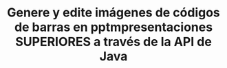 ---
############################# Static ############################
layout: "auto-gen-gist"
draft: false
path: "es/assembly/java/barcode/pptm/"
otherformats: PPT PPTX PPS PPSX PPSM POT POTX POTM ODP OTP 

############################# Head ############################
head_title: "Cree y agregue imágenes de código de barras en PPTM Presentaciones a través de la API de Java"
head_description: "GroupDocs.Assembly Java API admite la creación y adición de imágenes de código de barras dentro de archivos de presentación de PowerPoint (PPT, PPTX, PPTM, PPS, PPSX, PPSM, POT y ODP)."

############################# Header ############################
title: "Genere y edite imágenes de códigos de barras en pptmpresentaciones SUPERIORES a través de la API de Java"
description: "GroupDocs.Assembly Java API permite a los programadores generar, editar e insertar imágenes de código de barras en PPTM presentaciones de PowerPoint dentro de aplicaciones Java y JSP."

######################### Download Button #######################
button:
    enable: true

############################# About ############################
about:
    enable: true
    title: "¿Cómo crear y administrar códigos de barras en presentaciones?"
    content: |
       La presentación es una gran forma de comunicación que permite tanto a las empresas como a las personas compartir información de manera coherente y sencilla. Los códigos de barras ahora se usan con mucha frecuencia en todo el mundo para administrar varias tareas importantes, como la identificación de productos, el seguimiento de piezas de automóviles, el inventario y la gestión de existencias, y muchas más. GroupDocs.Assembly Java API facilita a los programadores de software la creación e inserción de códigos de barras dentro de sus documentos de presentación con solo un par de líneas de código. Admite varios formatos de archivo de presentaciones, como PPT, PPTX, PPTM, PPS, PPSX, PPSM, POT, POTX, POTM, ODP y muchos más. Facilita el trabajo de los desarrolladores al permitirles ejecutar sus aplicaciones sin instalar ninguna aplicación de terceros o Microsoft Office en su dispositivo. Es compatible con varias funciones avanzadas para personalizar los códigos de barras en las diapositivas de la presentación, como configurar los colores frontal y posterior, configurar las fuentes, escalar la imagen del código de barras, ajustar el texto del código de barras, configurar la resolución de la imagen del código de barras y mucho más. 

############################# content ############################
steps:
    enable: true
    block:
    - title_left: "Generación de Códigos de Barras en PPTM Presentaciones"
      content_left: |
       El siguiente código Java explica cómo los desarrolladores pueden generar imágenes de código de barras utilizando diferentes simbologías admitidas y agregarlas a las diapositivas de presentación PPTM de Microsoft PowerPoint con muy poco esfuerzo y costo. 

      title_right: "Agregar códigos de barras en el archivo PPTM a través de Java"
      content_right: |
       * Cree una instancia de [DocumentAssembler](https://apireference.groupdocs.com/assembly/java/com.groupdocs.assembly/DocumentAssembler)
       * Llame a [AssembleDocument](https://apireference.groupdocs.com/assembly/java/com.groupdocs.assembly/DocumentAssembler#assembleDocument-java.io.InputStream-java.io.OutputStream-com.groupdocs.assembly.DataSourceInfo...-) método con los siguientes parámetros
          * Stream para leer un documento de plantilla.
          * Stream para escribir el documento resultante.
          * Opciones de carga y guardado de documentos.
          * Detalles Información sobre los objetos de origen de datos que se utilizarán.

      gisthash: "ebb6d8215f329f457f843e9a9fc48c9c"
      gistfile: "generate_barcodes_in_presentations.java"

    - title_left: "Requisitos del sistema"
      content_left: |
        Las API de GroupDocs.Assembly Java son compatibles con todas las principales plataformas y sistemas operativos. Puede generar documentos en Microsoft Word, Excel, PowerPoint, Outlook, OpenOffice y más de 50 formatos. Para obtener una guía completa de requisitos del sistema, visite [requisitos del sistema](https://docs.groupdocs.com/assembly/java/system-requirements/) Antes de ejecutar el código a continuación, asegúrese de tener los siguientes requisitos previos instalados en su sistema:
         * Sistemas Operativos: Microsoft Windows, Linux, Mac OS
         * Compatibilidad con versiones de Java: J2SE 7.0 (1.7), J2SE 8.0 (1.8) o superior
         * Obtenga la última versión de las API Java de GroupDocs.Assembly de [Maven](https://mvnrepository.com/artifact/com.groupdocs/groupdocs-assembly/)
        
      title_right: "Por qué usar GroupDocs.Assembly"
      content_right: |
        * Cree documentos personalizados a partir de plantillas.
        * Adjunte dinámicamente archivos adjuntos de correo electrónico.
        * No se requiere software adicional para crear y automatizar documentos.
        * Genera un documento de salida basado en la fuente de datos.
        * Insertar dinámicamente el contenido del documento en el informe
        * Aplicar fórmula durante el montaje de la hoja de cálculo.
        * Proporciona soporte para múltiples formatos de datos
        * Soporte de operaciones de datos secuenciales.

demos:
    enable: true
        

more_formats:
    enable: true


back_to_top:
    enable: true
---